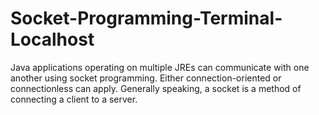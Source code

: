 # Socket-Programming-Terminal-Localhost

Java applications operating on multiple JREs can communicate with one another using socket programming. 
Either connection-oriented or connectionless can apply. Generally speaking, a socket is a method of connecting
a client to a server.
